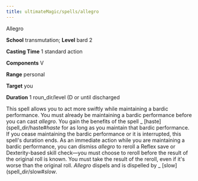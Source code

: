 ```yaml
---
title: ultimateMagic/spells/allegro
---
```

Allegro

**School** transmutation; **Level** bard 2

**Casting Time** 1 standard action

**Components** V

**Range** personal

**Target** you

**Duration** 1 roun_dir/level (D or until discharged

This spell allows you to act more swiftly while maintaining a bardic performance. You must already be maintaining a bardic performance before you can cast _allegro_. You gain the benefits of the spell _ [haste](spell_dir/haste#_haste_ for as long as you maintain that bardic performance. If you cease maintaining the bardic performance or it is interrupted, this spell's duration ends. As an immediate action while you are maintaining a bardic performance, you can dismiss _allegro_ to reroll a Reflex save or Dexterity-based skill check—you must choose to reroll before the result of the original roll is known. You must take the result of the reroll, even if it's worse than the original roll. _Allegro_ dispels and is dispelled by _ [slow](spell_dir/slow#_slow_.


